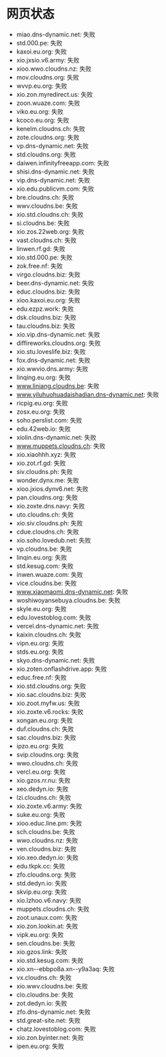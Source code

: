 # 网页状态
- miao.dns-dynamic.net: 失败
- std.000.pe: 失败
- kaxoi.eu.org: 失败
- xio.jxsio.v6.army: 失败
- xioo.wwo.cloudns.nz: 失败
- mov.cloudns.org: 失败
- wvvp.eu.org: 失败
- xio.zon.myredirect.us: 失败
- zoon.wuaze.com: 失败
- viko.eu.org: 失败
- kcoco.eu.org: 失败
- kenelm.cloudns.ch: 失败
- zote.cloudns.org: 失败
- vp.dns-dynamic.net: 失败
- std.cloudns.org: 失败
- daiwen.infinityfreeapp.com: 失败
- shisi.dns-dynamic.net: 失败
- vip.dns-dynamic.net: 失败
- xio.edu.publicvm.com: 失败
- bre.cloudns.ch: 失败
- wwv.cloudns.be: 失败
- xio.std.cloudns.ch: 失败
- si.cloudns.be: 失败
- xio.zos.22web.org: 失败
- vast.cloudns.ch: 失败
- linwen.rf.gd: 失败
- xio.std.000.pe: 失败
- zok.free.nf: 失败
- virgo.cloudns.biz: 失败
- beer.dns-dynamic.net: 失败
- educ.cloudns.biz: 失败
- xioo.kaxoi.eu.org: 失败
- edu.ezpz.work: 失败
- dsk.cloudns.biz: 失败
- tau.cloudns.biz: 失败
- xio.vip.dns-dynamic.net: 失败
- diffireworks.cloudns.org: 失败
- xio.stu.loveslife.biz: 失败
- fox.dns-dynamic.net: 失败
- xio.wwvio.dns.army: 失败
- linqing.eu.org: 失败
- www.liniang.cloudns.be: 失败
- www.yiluhuohuadaishadian.dns-dynamic.net: 失败
- ricpig.eu.org: 失败
- zosx.eu.org: 失败
- soho.perslist.com: 失败
- edu.42web.io: 失败
- xiolin.dns-dynamic.net: 失败
- www.muppets.cloudns.ch: 失败
- xio.xiaohhh.xyz: 失败
- xio.zot.rf.gd: 失败
- siv.cloudns.ph: 失败
- wonder.dynx.me: 失败
- xioo.jxios.dynv6.net: 失败
- pan.cloudns.org: 失败
- xio.zoxte.dns.navy: 失败
- uto.cloudns.ch: 失败
- xio.siv.cloudns.ph: 失败
- cdue.cloudns.ch: 失败
- xio.soho.lovedub.net: 失败
- vp.cloudns.be: 失败
- linqin.eu.org: 失败
- std.kesug.com: 失败
- inwen.wuaze.com: 失败
- vice.cloudns.be: 失败
- www.xiaomaomi.dns-dynamic.net: 失败
- woshiwoyansebuya.cloudns.be: 失败
- skyle.eu.org: 失败
- edu.lovestoblog.com: 失败
- vercel.dns-dynamic.net: 失败
- kaixin.cloudns.ch: 失败
- vipn.eu.org: 失败
- stds.eu.org: 失败
- skyo.dns-dynamic.net: 失败
- xio.zoten.onflashdrive.app: 失败
- educ.free.nf: 失败
- xio.std.cloudns.org: 失败
- xio.sac.cloudns.biz: 失败
- xio.zoot.myfw.us: 失败
- xio.zoxte.v6.rocks: 失败
- xongan.eu.org: 失败
- duf.cloudns.ch: 失败
- sac.cloudns.biz: 失败
- ipzo.eu.org: 失败
- svip.cloudns.org: 失败
- wwo.cloudns.ch: 失败
- vercl.eu.org: 失败
- xio.gzos.rr.nu: 失败
- xeo.dedyn.io: 失败
- lzi.cloudns.ch: 失败
- xio.zoxte.v6.army: 失败
- suke.eu.org: 失败
- xioo.educ.line.pm: 失败
- sch.cloudns.be: 失败
- wwo.cloudns.nz: 失败
- ven.cloudns.biz: 失败
- xio.xeo.dedyn.io: 失败
- edu.tkpk.cc: 失败
- zfo.cloudns.org: 失败
- std.dedyn.io: 失败
- skvip.eu.org: 失败
- xio.lzhoo.v6.navy: 失败
- muppets.cloudns.ch: 失败
- zoot.unaux.com: 失败
- xio.zon.lookin.at: 失败
- vipk.eu.org: 失败
- sen.cloudns.be: 失败
- xio.gzos.link: 失败
- xio.std.kesug.com: 失败
- xio.xn--ebbpo8a.xn--y9a3aq: 失败
- vx.cloudns.ch: 失败
- xio.wwv.cloudns.be: 失败
- clo.cloudns.be: 失败
- zot.dedyn.io: 失败
- zfo.dns-dynamic.net: 失败
- std.great-site.net: 失败
- chatz.lovestoblog.com: 失败
- xio.zon.byinter.net: 失败
- ipen.eu.org: 失败
